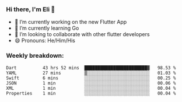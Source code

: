 ### Hi there, I'm Eli 👋
- 🔭 I’m currently working on the new Flutter App
- 🌱 I’m currently learning Go
- 🦄 I’m looking to collaborate with other flutter developers
- 😄 Pronouns: He/Him/His

### Weekly breakdown:
<!--START_SECTION:waka-->

```text
Dart          43 hrs 52 mins  ████████████████████████▓   98.53 %
YAML          27 mins         ▒░░░░░░░░░░░░░░░░░░░░░░░░   01.03 %
Swift         6 mins          ░░░░░░░░░░░░░░░░░░░░░░░░░   00.25 %
JSON          1 min           ░░░░░░░░░░░░░░░░░░░░░░░░░   00.06 %
XML           1 min           ░░░░░░░░░░░░░░░░░░░░░░░░░   00.04 %
Properties    1 min           ░░░░░░░░░░░░░░░░░░░░░░░░░   00.04 %
```

<!--END_SECTION:waka-->
